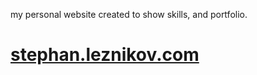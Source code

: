 my personal website created to show skills, and portfolio.
# [stephan.leznikov.com](https://stephan.leznikov.com/)
